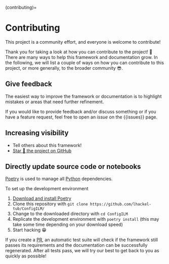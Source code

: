 (contributing)=
# Contributing
This project is a community effort, and everyone is welcome to contribute!

Thank you for taking a look at how you can contribute to the project! 💚
There are many ways to help this framework and documentation grow.
In the following, we will list a couple of ways on how you can contribute to this project, or more generally, to the broader community 😎.

## Give feedback
The easiest way to improve the framework or documentation is to highlight mistakes or areas that need further refinement.

If you would like to provide feedback and/or discuss something or if you have a feature request, feel free to open an _issue_ on the {{issues}} page.


## Increasing visibility
- Tell others about this framework!
- [Star 🌟 the project on GitHub](https://github.com/lhackel-tub/ConfigILM/)

## Directly update source code or notebooks

[Poetry](https://python-poetry.org/) is used to manage all [Python](https://www.python.org/) dependencies.

To set up the development environment
1. [Download and install Poetry](https://python-poetry.org/)
2. Clone this repository with `git clone https://github.com/lhackel-tub/ConfigILM/`
3. Change to the downloaded directory with `cd ConfigILM`
4. Replicate the development environment with `poetry install` (this may take some time depending on your download speed)
5. Start hacking 😁

If you create a [PR](https://docs.github.com/en/get-started/quickstart/hello-world#opening-a-pull-request), an automatic test suite will check if the framework still passes its requirements and the documentation can be successfully regenerated.
After all tests pass, we will try our best to get back to you as quickly as possible!
